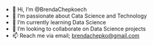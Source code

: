 - 👋 Hi, I’m @BrendaChepkoech
- 👀 I’m passionate about Cata Science and Technology
- 🌱 I’m currently learning Data Science
- 💞️ I’m looking to collaborate on Data Science projects
- 📫 Reach me via email; brendachepko@gmail.com

<!---
BrendaChepkoech/BrendaChepkoech is a ✨ special ✨ repository because its `README.md` (this file) appears on your GitHub profile.
You can click the Preview link to take a look at your changes.
--->
